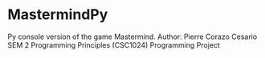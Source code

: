 # MastermindPy
Py console version of the game Mastermind.
Author: Pierre Corazo Cesario
SEM 2 Programming Principles (CSC1024) Programming Project
